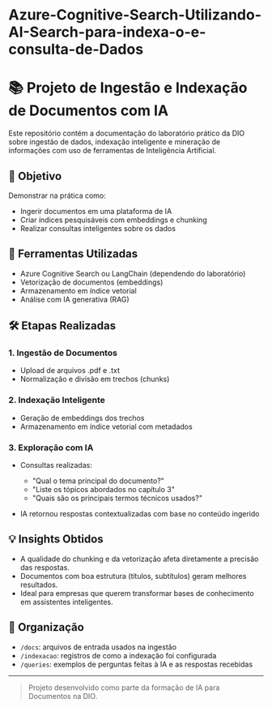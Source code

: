 # Azure-Cognitive-Search-Utilizando-AI-Search-para-indexa-o-e-consulta-de-Dados
# 📚 Projeto de Ingestão e Indexação de Documentos com IA

Este repositório contém a documentação do laboratório prático da DIO sobre ingestão de dados, indexação inteligente e mineração de informações com uso de ferramentas de Inteligência Artificial.

## 🎯 Objetivo

Demonstrar na prática como:
- Ingerir documentos em uma plataforma de IA
- Criar índices pesquisáveis com embeddings e chunking
- Realizar consultas inteligentes sobre os dados

## 🧠 Ferramentas Utilizadas

- Azure Cognitive Search ou LangChain (dependendo do laboratório)
- Vetorização de documentos (embeddings)
- Armazenamento em índice vetorial
- Análise com IA generativa (RAG)

## 🛠️ Etapas Realizadas

### 1. Ingestão de Documentos

- Upload de arquivos .pdf e .txt
- Normalização e divisão em trechos (chunks)

### 2. Indexação Inteligente

- Geração de embeddings dos trechos
- Armazenamento em índice vetorial com metadados

### 3. Exploração com IA

- Consultas realizadas:
  - "Qual o tema principal do documento?"
  - "Liste os tópicos abordados no capítulo 3"
  - "Quais são os principais termos técnicos usados?"

- IA retornou respostas contextualizadas com base no conteúdo ingerido

## 💡 Insights Obtidos

- A qualidade do chunking e da vetorização afeta diretamente a precisão das respostas.
- Documentos com boa estrutura (títulos, subtítulos) geram melhores resultados.
- Ideal para empresas que querem transformar bases de conhecimento em assistentes inteligentes.


## 📁 Organização

- `/docs`: arquivos de entrada usados na ingestão
- `/indexacao`: registros de como a indexação foi configurada
- `/queries`: exemplos de perguntas feitas à IA e as respostas recebidas

---

> Projeto desenvolvido como parte da formação de IA para Documentos na DIO.
